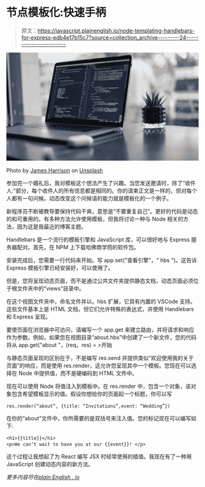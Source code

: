 # 节点模板化:快速手柄

> 原文：<https://javascript.plainenglish.io/node-templating-handlebars-for-express-edb4e17b15c7?source=collection_archive---------24----------------------->

![](img/e5a89bee7fd78e6b3cd2f375f101d61f.png)

Photo by [James Harrison](https://unsplash.com/@jstrippa?utm_source=medium&utm_medium=referral) on [Unsplash](https://unsplash.com?utm_source=medium&utm_medium=referral)

参加完一个婚礼后，我对模板这个想法产生了兴趣。当您发送邀请时，除了“收件人:”部分，每个收件人的所有信息都是相同的。你的请柬正文是一样的，但对每个人都有一句问候。动态改变这个问候语的能力就是模板化的一个例子。

新程序员不断被教导要保持代码干爽，意思是“不要重复自己”。更好的代码是动态的和可重用的。有多种方法允许使用模板，但我将讨论一种与 Node 相关的方法，因为这是我最近的博客主题。

Handlebars 是一个流行的模板引擎和 JavaScript 库，可以很好地与 Express 服务器配对。首先，在 NPM 上下载哈佛商学院的软件包。

安装完成后，您需要一行代码来开始。写 app.set("查看引擎"，" hbs ")。这告诉 Express 模板引擎已经安装好，可以使用了。

但是，您将呈现动态页面，而不是通过公共文件夹提供静态文档，动态页面必须位于根文件夹中的“views”目录中。

在这个视图文件夹中，命名文件并以。hbs 扩展，它具有内置的 VSCode 支持。这些文件基本上是 HTML 文档，但它们允许特殊的表达式，并使用 Handlebars 和 Express 呈现。

要使页面在浏览器中可访问，请编写一个 app.get 来建立路由，并将请求和响应作为参数。例如，如果您在视图目录“about.hbs”中创建了一个新文件，您的代码将从 app.get("about "，(req，res) = >开始

与静态页面呈现的区别在于，不是编写 res.send 并提供类似“欢迎使用我的关于页面”的响应，而是使用 res.render，这允许您呈现其中一个模板。您现在可以选择在 Node 中提供值，而不是硬编码到 HTML 文件中。

现在可以使用 Node 将值注入到模板中。在 res.render 中，包含一个对象，该对象包含希望模板显示的值。假设你想给你的页面起一个标题，你可以写

```
res.render(“about”, {title: “Invitations”,event: “Wedding”})
```

在你的“about”文件中，你所需要的是双括号来注入值。您的标记现在可以编写如下:

```
<h1>{{title}}</h1>
<p>We can’t wait to have you at our {{event}}! </p>
```

这个过程让我想起了为 React 编写 JSX 时经常使用的插值。我现在有了一种用 JavaScript 创建动态内容的新方法。

*更多内容尽在*[*plain English . io*](http://plainenglish.io/)